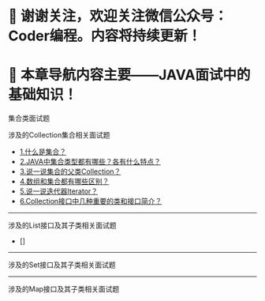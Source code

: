 # :mega: 谢谢关注，欢迎关注微信公众号：Coder编程。内容将持续更新！ #
# :mega: 本章导航内容主要——JAVA面试中的基础知识！ #

集合类面试题

涉及的Collection集合相关面试题
- [1.什么是集合？](01Collection.md)
- [2.JAVA中集合类型都有哪些？各有什么特点？](01Collection.md)
- [3.说一说集合的父类Collection？](01Collection.md)
- [4.数组和集合都有哪些区别？](01Collection.md) 
- [5.说一说迭代器Iterator？](01Collection.md)
- [6.Collection接口中几种重要的类和接口简介？](01Collection.md)
---
涉及的List接口及其子类相关面试题
- []

---
涉及的Set接口及其子类相关面试题

---
涉及的Map接口及其子类相关面试题
